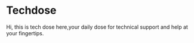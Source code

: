 # Techdose
Hi, this is tech dose here,your daily dose for technical support and help at your fingertips.
